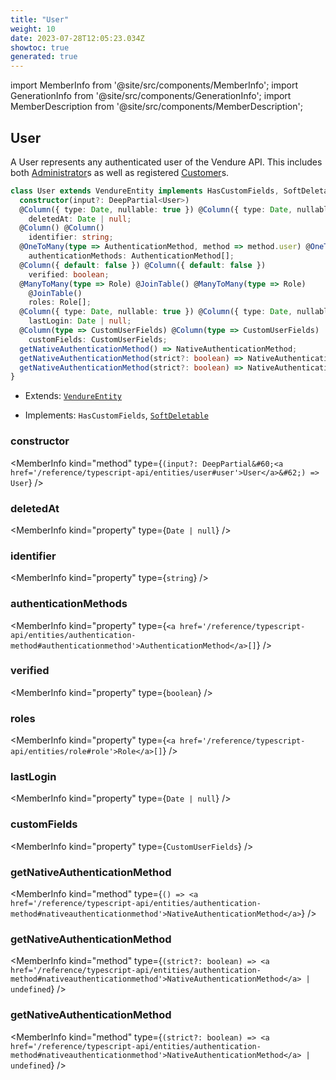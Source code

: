 ```yaml
---
title: "User"
weight: 10
date: 2023-07-28T12:05:23.034Z
showtoc: true
generated: true
---
```

<!-- This file was generated from the Vendure source. Do not modify. Instead, re-run the "docs:build" script -->
import MemberInfo from '@site/src/components/MemberInfo';
import GenerationInfo from '@site/src/components/GenerationInfo';
import MemberDescription from '@site/src/components/MemberDescription';


## User

<GenerationInfo sourceFile="packages/core/src/entity/user/user.entity.ts" sourceLine="20" packageName="@vendure/core" />

A User represents any authenticated user of the Vendure API. This includes both
<a href='/reference/typescript-api/entities/administrator#administrator'>Administrator</a>s as well as registered <a href='/reference/typescript-api/entities/customer#customer'>Customer</a>s.

```ts title="Signature"
class User extends VendureEntity implements HasCustomFields, SoftDeletable {
  constructor(input?: DeepPartial<User>)
  @Column({ type: Date, nullable: true }) @Column({ type: Date, nullable: true })
    deletedAt: Date | null;
  @Column() @Column()
    identifier: string;
  @OneToMany(type => AuthenticationMethod, method => method.user) @OneToMany(type => AuthenticationMethod, method => method.user)
    authenticationMethods: AuthenticationMethod[];
  @Column({ default: false }) @Column({ default: false })
    verified: boolean;
  @ManyToMany(type => Role) @JoinTable() @ManyToMany(type => Role)
    @JoinTable()
    roles: Role[];
  @Column({ type: Date, nullable: true }) @Column({ type: Date, nullable: true })
    lastLogin: Date | null;
  @Column(type => CustomUserFields) @Column(type => CustomUserFields)
    customFields: CustomUserFields;
  getNativeAuthenticationMethod() => NativeAuthenticationMethod;
  getNativeAuthenticationMethod(strict?: boolean) => NativeAuthenticationMethod | undefined;
  getNativeAuthenticationMethod(strict?: boolean) => NativeAuthenticationMethod | undefined;
}
```
* Extends: <code><a href='/reference/typescript-api/entities/vendure-entity#vendureentity'>VendureEntity</a></code>


* Implements: <code>HasCustomFields</code>, <code><a href='/reference/typescript-api/entities/interfaces#softdeletable'>SoftDeletable</a></code>



<div className="members-wrapper">

### constructor

<MemberInfo kind="method" type={`(input?: DeepPartial&#60;<a href='/reference/typescript-api/entities/user#user'>User</a>&#62;) => User`}   />


### deletedAt

<MemberInfo kind="property" type={`Date | null`}   />


### identifier

<MemberInfo kind="property" type={`string`}   />


### authenticationMethods

<MemberInfo kind="property" type={`<a href='/reference/typescript-api/entities/authentication-method#authenticationmethod'>AuthenticationMethod</a>[]`}   />


### verified

<MemberInfo kind="property" type={`boolean`}   />


### roles

<MemberInfo kind="property" type={`<a href='/reference/typescript-api/entities/role#role'>Role</a>[]`}   />


### lastLogin

<MemberInfo kind="property" type={`Date | null`}   />


### customFields

<MemberInfo kind="property" type={`CustomUserFields`}   />


### getNativeAuthenticationMethod

<MemberInfo kind="method" type={`() => <a href='/reference/typescript-api/entities/authentication-method#nativeauthenticationmethod'>NativeAuthenticationMethod</a>`}   />


### getNativeAuthenticationMethod

<MemberInfo kind="method" type={`(strict?: boolean) => <a href='/reference/typescript-api/entities/authentication-method#nativeauthenticationmethod'>NativeAuthenticationMethod</a> | undefined`}   />


### getNativeAuthenticationMethod

<MemberInfo kind="method" type={`(strict?: boolean) => <a href='/reference/typescript-api/entities/authentication-method#nativeauthenticationmethod'>NativeAuthenticationMethod</a> | undefined`}   />




</div>
